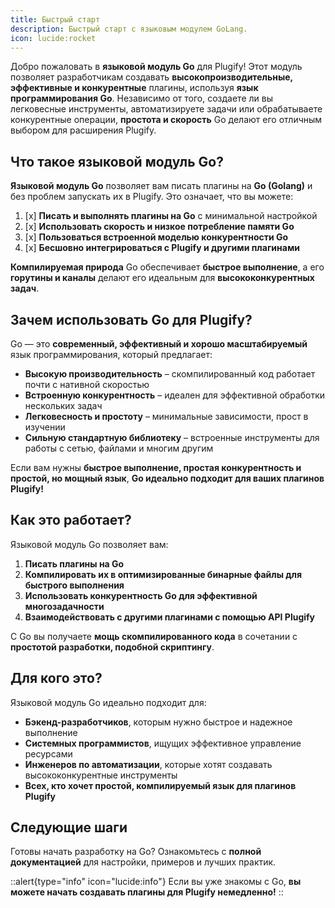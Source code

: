 ```yaml
---
title: Быстрый старт
description: Быстрый старт с языковым модулем GoLang.
icon: lucide:rocket
---
```


Добро пожаловать в **языковой модуль Go** для Plugify! Этот модуль позволяет разработчикам создавать **высокопроизводительные, эффективные и конкурентные** плагины, используя **язык программирования Go**. Независимо от того, создаете ли вы легковесные инструменты, автоматизируете задачи или обрабатываете конкурентные операции, **простота и скорость** Go делают его отличным выбором для расширения Plugify.

## Что такое языковой модуль Go?

**Языковой модуль Go** позволяет вам писать плагины на **Go (Golang)** и без проблем запускать их в Plugify. Это означает, что вы можете:

1. [x] **Писать и выполнять плагины на Go** с минимальной настройкой
2. [x] **Использовать скорость и низкое потребление памяти Go**
3. [x] **Пользоваться встроенной моделью конкурентности Go**
4. [x] **Бесшовно интегрироваться с Plugify и другими плагинами**

**Компилируемая природа** Go обеспечивает **быстрое выполнение**, а его **горутины и каналы** делают его идеальным для **высококонкурентных задач**.

## Зачем использовать Go для Plugify?

Go — это **современный, эффективный и хорошо масштабируемый** язык программирования, который предлагает:

* **Высокую производительность** – скомпилированный код работает почти с нативной скоростью
* **Встроенную конкурентность** – идеален для эффективной обработки нескольких задач
* **Легковесность и простоту** – минимальные зависимости, прост в изучении
* **Сильную стандартную библиотеку** – встроенные инструменты для работы с сетью, файлами и многим другим

Если вам нужны **быстрое выполнение, простая конкурентность и простой, но мощный язык**, **Go идеально подходит для ваших плагинов Plugify!**

## Как это работает?

Языковой модуль Go позволяет вам:

1. **Писать плагины на Go**
2. **Компилировать их в оптимизированные бинарные файлы для быстрого выполнения**
3. **Использовать конкурентность Go для эффективной многозадачности**
4. **Взаимодействовать с другими плагинами с помощью API Plugify**

С Go вы получаете **мощь скомпилированного кода** в сочетании с **простотой разработки, подобной скриптингу**.

## Для кого это?

Языковой модуль Go идеально подходит для:

* **Бэкенд-разработчиков**, которым нужно быстрое и надежное выполнение
* **Системных программистов**, ищущих эффективное управление ресурсами
* **Инженеров по автоматизации**, которые хотят создавать высококонкурентные инструменты
* **Всех, кто хочет простой, компилируемый язык для плагинов Plugify**

## Следующие шаги

Готовы начать разработку на Go? Ознакомьтесь с **полной документацией** для настройки, примеров и лучших практик.

::alert{type="info" icon="lucide:info"}
Если вы уже знакомы с Go, **вы можете начать создавать плагины для Plugify немедленно!**
::